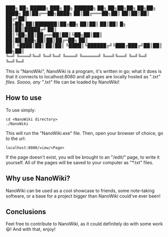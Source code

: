 ███╗   ██╗ █████╗ ███╗   ██╗ ██████╗ ██╗    ██╗██╗██╗  ██╗██╗<br>
████╗  ██║██╔══██╗████╗  ██║██╔═══██╗██║    ██║██║██║ ██╔╝██║<br>
██╔██╗ ██║███████║██╔██╗ ██║██║   ██║██║ █╗ ██║██║█████╔╝ ██║<br>
██║╚██╗██║██╔══██║██║╚██╗██║██║   ██║██║███╗██║██║██╔═██╗ ██║<br>
██║ ╚████║██║  ██║██║ ╚████║╚██████╔╝╚███╔███╔╝██║██║  ██╗██║<br>
╚═╝  ╚═══╝╚═╝  ╚═╝╚═╝  ╚═══╝ ╚═════╝  ╚══╝╚══╝ ╚═╝╚═╝  ╚═╝╚═╝<br>

This is "NanoWiki", NanoWiki is a program, it's written in go;
what it does is that it connects to localhost:8080 and all pages are 
locally hosted as "*.txt" files. Soooo, any "*.txt" file can be loaded
by NanoWiki! 

## How to use
To use simply:
```batch
cd <NanoWiki directory>
./NanoWiki
```
This will run the "NanoWiki.exe" file. Then, open your browser of choice,
go to the url: 
```batch
localhost:8080/view/<Page>
```
If the page
doesn't exist, you will be brought to an "/edit/" page, to write it yourself. All
of the pages will be saved to your computer as "*.txt" files.

## Why use NanoWiki?
NanoWiki can be used as a cool showcase to friends, some note-taking software,
or a base for a project bigger than NanoWiki could've ever been!

## Conclusions
Feel free to contribute to NanoWiki, as it could definitely do with some work 😃!
And with that, enjoy!
